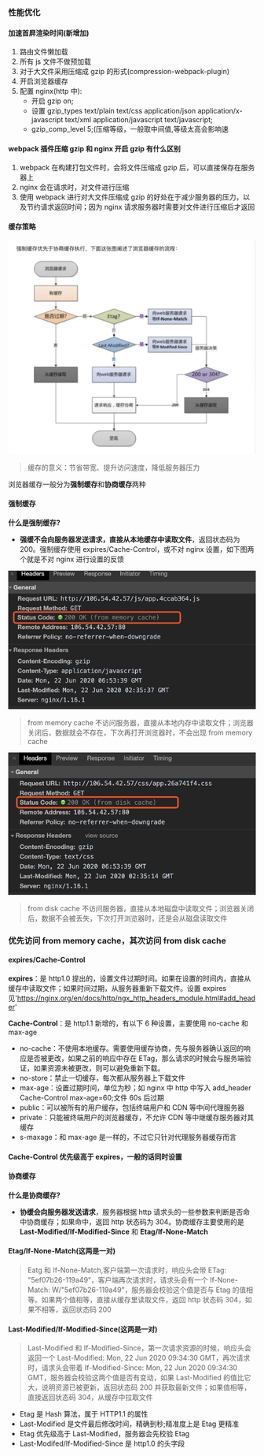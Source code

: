 <!--
 * @Author: your name
 * @Date: 2020-06-19 09:49:30
 * @LastEditTime: 2022-03-11 10:44:03
 * @LastEditors: Please set LastEditors
 * @Description: In User Settings Edit
 * @FilePath: /learningnotes/整理/性能优化.md
-->

### 性能优化

#### 加速首屏渲染时间(新增加)

1. 路由文件懒加载
2. 所有 js 文件不做预加载
3. 对于大文件采用压缩成 gzip 的形式(compression-webpack-plugin)
4. 开启浏览器缓存
5. 配置 nginx(http 中):
   - 开启 gzip on;
   - 设置 gzip_types text/plain text/css application/json application/x-javascript text/xml application/javascript text/javascript;
   - gzip_comp_level 5;(压缩等级，一般取中间值,等级太高会影响速

#### webpack 插件压缩 gzip 和 nginx 开启 gzip 有什么区别

1. webpack 在构建打包文件时，会将文件压缩成 gzip 后，可以直接保存在服务器上
2. nginx 会在请求时，对文件进行压缩
3. 使用 webpack 进行对大文件压缩成 gzip 的好处在于减少服务器的压力，以及节约请求返回时间；因为 nginx 请求服务器时需要对文件进行压缩后才返回

#### 缓存策略

![浏览器缓存策略](浏览器缓存.jpg)

> 缓存的意义：节省带宽、提升访问速度，降低服务器压力

浏览器缓存一般分为**强制缓存**和**协商缓存**两种

#### 强制缓存

**什么是强制缓存?**

- **强缓不会向服务器发送请求，直接从本地缓存中读取文件**，返回状态码为 200。强制缓存使用 expires/Cache-Control，或不对 nginx 设置，如下图两个就是不对 nginx 进行设置的反馈

![js文件](强缓.jpg)

> from memory cache 不访问服务器，直接从本地内存中读取文件；浏览器关闭后，数据就会不存在，下次再打开浏览器时，不会出现 from memory cache

![css文件](强缓1.jpg)

> from disk cache 不访问服务器，直接从本地磁盘中读取文件；浏览器关闭后，数据不会被丢失，下次打开浏览器时，还是会从磁盘读取文件

### 优先访问 from memory cache，其次访问 from disk cache

#### expires/Cache-Control

**expires**：是 http1.0 提出的，设置文件过期时间。如果在设置的时间内，直接从缓存中读取文件；如果时间过期，从服务器重新下载文件。设置 expires 见'https://nginx.org/en/docs/http/ngx_http_headers_module.html#add_header'

**Cache-Control**：是 http1.1 新增的，有以下 6 种设置，主要使用 no-cache 和 max-age

- no-cache：不使用本地缓存。需要使用缓存协商，先与服务器确认返回的响应是否被更改，如果之前的响应中存在 ETag，那么请求的时候会与服务端验证，如果资源未被更改，则可以避免重新下载。
- no-store：禁止一切缓存，每次都从服务器上下载文件
- max-age：设置过期时间，单位为秒；如 nginx 中 http 中写入 add_header Cache-Control max-age=60;文件 60s 后过期
- public：可以被所有的用户缓存，包括终端用户和 CDN 等中间代理服务器
- private：只能被终端用户的浏览器缓存，不允许 CDN 等中继缓存服务器对其缓存
- s-maxage：和 max-age 是一样的，不过它只针对代理服务器缓存而言

#### Cache-Control 优先级高于 expires，一般的话同时设置

#### 协商缓存

**什么是协商缓存?**

- **协缓会向服务器发送请求**，服务器根据 http 请求头的一些参数来判断是否命中协商缓存；如果命中，返回 http 状态码为 304。协商缓存主要使用的是 **Last-Modified/If-Modified-Since** 和 **Etag/If-None-Match**

#### Etag/If-None-Match(这两是一对)

> Eatg 和 If-None-Match,客户端第一次请求时，响应头会带 ETag: "5ef07b26-119a49"，客户端再次请求时，请求头会有一个 If-None-Match: W/"5ef07b26-119a49"，服务器会校验这个值是否与 Etag 的值相等。如果两个值相等，直接从缓存里读取文件，返回 http 状态码 304，如果不相等，返回状态码 200

#### Last-Modified/If-Modified-Since(这两是一对)

> Last-Modified 和 If-Modified-Since，第一次请求资源的时候，响应头会返回一个 Last-Modified: Mon, 22 Jun 2020 09:34:30 GMT，再次请求时，请求头会带着 If-Modified-Since: Mon, 22 Jun 2020 09:34:30 GMT，服务器会校验这两个值是否有变动，如果 Last-Modified 的值比它大，说明资源已被更新，返回状态码 200 并获取最新文件；如果值相等，直接返回状态码 304，从缓存中拉取文件

- Etag 是 Hash 算法，属于 HTTP1.1 的属性
- Last-Modified 是文件最后修改时间，精确到秒;精准度上是 Etag 更精准
- Etag 优先级高于 Last-Modified，服务器会先校验 Etag
- Last-Modifed/If-Modified-Since 是 http1.0 的头字段
